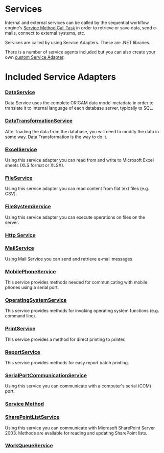 # Services

Internal and external services can be called by the sequential workflow engine's [Service Method Call Task](/t/Service-Method-Call-Task) in order to retrieve or save data, send e-mails, connect to external systems, etc.

Services are called by using Service Adapters. These are .NET libraries.

There is a number of service agents included but you can also create your own [custom Service Adapter](/t/Custom-Service-Adapters).

# Included Service Adapters

### [DataService](/t/DataService)

Data Service uses the complete ORIGAM data model metadata in order to translate it to internal language of each database server, typically to SQL.

### [DataTransformationService](/t/DataTransformationService)

After loading the data from the database, you will need to modify the data in some way. Data Transformation is the way to do it.

### [ExcelService](/t/ExcelService)

Using this service adapter you can read from and write to Microsoft Excel sheets (XLS format or XLSX).

### [FileService](/t/FileService)

Using this service adapter you can read content from flat text files (e.g. CSV).

### [FileSystemService](/t/FileSystemService)

Using this service adapter you can execute operations on files on the server.

### [Http Service](/t/Http-Service)

### [MailService](/t/MailService)

Using Mail Service you can send and retrieve e-mail messages.

### [MobilePhoneService](/t/MobilePhoneService)

This service provides methods needed for communicating with mobile phones using a serial port.

### [OperatingSystemService](/t/OperatingSystemService)

This service provides methods for invoking operating system functions (e.g. command line).

### [PrintService](/t/PrintService)

This service provides a method for direct printing to printer.

### [ReportService](/t/ReportService)

This service provides methods for easy report batch printing.

### [SerialPortCommunicationService](/t/SerialPortCommunicationService)

Using this service you can communicate with a computer's serial (COM) port.

### [Service Method](/t/Service-Method)

### [SharePointListService](/t/SharePointListService)

Using this service you can communicate with Microsoft SharePoint Server 2003. Methods are available for reading and updating SharePoint lists.

### [WorkQueueService](/t/WorkQueueService)
